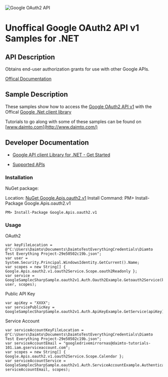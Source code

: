 ﻿![Google OAuth2 API](https://www.gstatic.com/images/branding/product/1x/googleg_32dp.png)

# Unoffical Google OAuth2 API v1 Samples for .NET  

## API Description

Obtains end-user authorization grants for use with other Google APIs.

[Offical Documentation](https://developers.google.com/accounts/docs/OAuth2)

## Sample Description

These samples show how to access the [Google OAuth2 API v1](https://developers.google.com/accounts/docs/OAuth2) with the Offical [Google .Net client library](https://github.com/google/google-api-dotnet-client)

Tutorials to go along with some of these samples can be found on [www.daimto.com](http://www.daimto.com/)

## Developer Documentation

* [Google API client Library for .NET - Get Started](https://developers.google.com/api-client-library/dotnet/get_started)

* [Supported APIs](https://developers.google.com/api-client-library/dotnet/apis/)

### Installation

NuGet package:

Location: [NuGet Google.Apis.oauth2.v1](https://www.nuget.org/packages/Google.Apis.oauth2.v1)
Install Command: PM>  Install-Package Google.Apis.oauth2.v1

```
PM> Install-Package Google.Apis.oauth2.v1
```

### Usage

OAuth2
```
var keyFileLocation = @"C:\Users\Daimto\Documents\DaimtoTestEverythingCredentials\Diamto Test Everything Project-29e50502c19b.json";
var user = System.Security.Principal.WindowsIdentity.GetCurrent().Name;
var scopes = new String[] { Google.Apis.oauth2.v1.oauth2Service.Scope.oauth2Readonly };
var service = GoogleSamplecSharpSample.oauth2v1.Auth.Oauth2Example.Getoauth2Service(keyFileLocation, user, scopes);
```

Public API Key

```
var apiKey = "XXXX";
var servicePublicKey = GoogleSamplecSharpSample.oauth2v1.Auth.ApiKeyExample.GetService(apiKey);
```

Service Account
```
var serviceAccountKeyFileLocation = @"C:\Users\Daimto\Documents\DaimtoTestEverythingCredentials\Diamto Test Everything Project-29e50502c19b.json";
var serviceAccountEmail = "googledrivemirrornas@daimto-tutorials-101.iam.gserviceaccount.com";
var scopes = new String[] { Google.Apis.oauth2.v1.oauth2Service.Scope.Calendar };            
var serviceAccountService = GoogleSamplecSharpSample.oauth2v1.Auth.ServiceAccountExample.AuthenticateServiceAccount(serviceAccountKeyFileLocation, serviceAccountEmail, scopes);
```

